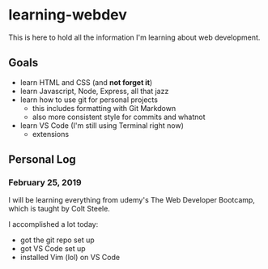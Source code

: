 # learning-webdev
This is here to hold all the information I'm learning about web development.

## Goals
- learn HTML and CSS (and **not forget it**)
- learn Javascript, Node, Express, all that jazz
- learn how to use git for personal projects
    - this includes formatting with Git Markdown
    - also more consistent style for commits and whatnot
- learn VS Code (I'm still using Terminal right now)
    - extensions

## Personal Log
### February 25, 2019
I will be learning everything from udemy's The Web Developer Bootcamp, which is taught by
Colt Steele.

I accomplished a lot today:
- got the git repo set up
- got VS Code set up
- installed Vim (lol) on VS Code